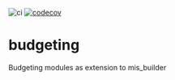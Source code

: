 ![ci](https://github.com/kittiu/test_codecov/workflows/ci/badge.svg)
[![codecov](https://codecov.io/gh/kittiu/test_codecov/branch/14.0/graph/badge.svg?token=lcM9Ki1dap)](https://codecov.io/gh/kittiu/test_codecov)

# budgeting
Budgeting modules as extension to mis_builder
